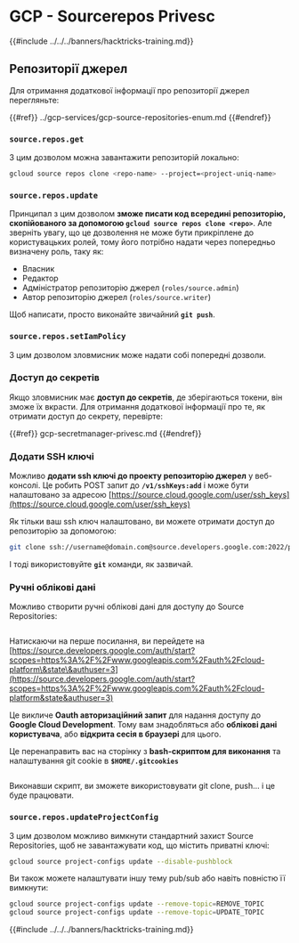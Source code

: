 # GCP - Sourcerepos Privesc

{{#include ../../../banners/hacktricks-training.md}}

## Репозиторії джерел

Для отримання додаткової інформації про репозиторії джерел перегляньте:

{{#ref}}
../gcp-services/gcp-source-repositories-enum.md
{{#endref}}

### `source.repos.get`

З цим дозволом можна завантажити репозиторій локально:
```bash
gcloud source repos clone <repo-name> --project=<project-uniq-name>
```
### `source.repos.update`

Принципал з цим дозволом **зможе писати код всередині репозиторію, скопійованого за допомогою `gcloud source repos clone <repo>`**. Але зверніть увагу, що це дозволення не може бути прикріплене до користувацьких ролей, тому його потрібно надати через попередньо визначену роль, таку як:

- Власник
- Редактор
- Адміністратор репозиторію джерел (`roles/source.admin`)
- Автор репозиторію джерел (`roles/source.writer`)

Щоб написати, просто виконайте звичайний **`git push`**.

### `source.repos.setIamPolicy`

З цим дозволом зловмисник може надати собі попередні дозволи.

### Доступ до секретів

Якщо зловмисник має **доступ до секретів**, де зберігаються токени, він зможе їх вкрасти. Для отримання додаткової інформації про те, як отримати доступ до секрету, перевірте:

{{#ref}}
gcp-secretmanager-privesc.md
{{#endref}}

### Додати SSH ключі

Можливо **додати ssh ключі до проекту репозиторію джерел** у веб-консолі. Це робить POST запит до **`/v1/sshKeys:add`** і може бути налаштовано за адресою [https://source.cloud.google.com/user/ssh_keys](https://source.cloud.google.com/user/ssh_keys)

Як тільки ваш ssh ключ налаштовано, ви можете отримати доступ до репозиторію за допомогою:
```bash
git clone ssh://username@domain.com@source.developers.google.com:2022/p/<proj-name>/r/<repo-name>
```
І тоді використовуйте **`git`** команди, як зазвичай.

### Ручні облікові дані

Можливо створити ручні облікові дані для доступу до Source Repositories:

<figure><img src="../../../images/image (324).png" alt=""><figcaption></figcaption></figure>

Натискаючи на перше посилання, ви перейдете на [https://source.developers.google.com/auth/start?scopes=https%3A%2F%2Fwww.googleapis.com%2Fauth%2Fcloud-platform\&state\&authuser=3](https://source.developers.google.com/auth/start?scopes=https%3A%2F%2Fwww.googleapis.com%2Fauth%2Fcloud-platform&state&authuser=3)

Це викличе **Oauth авторизаційний запит** для надання доступу до **Google Cloud Development**. Тому вам знадобляться або **облікові дані користувача**, або **відкрита сесія в браузері** для цього.

Це перенаправить вас на сторінку з **bash-скриптом для виконання** та налаштування git cookie в **`$HOME/.gitcookies`**

<figure><img src="../../../images/image (323).png" alt=""><figcaption></figcaption></figure>

Виконавши скрипт, ви зможете використовувати git clone, push... і це буде працювати.

### `source.repos.updateProjectConfig`

З цим дозволом можливо вимкнути стандартний захист Source Repositories, щоб не завантажувати код, що містить приватні ключі:
```bash
gcloud source project-configs update --disable-pushblock
```
Ви також можете налаштувати іншу тему pub/sub або навіть повністю її вимкнути:
```bash
gcloud source project-configs update --remove-topic=REMOVE_TOPIC
gcloud source project-configs update --remove-topic=UPDATE_TOPIC
```
{{#include ../../../banners/hacktricks-training.md}}
